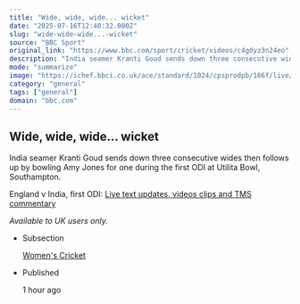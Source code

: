 ```yaml
---
title: "Wide, wide, wide... wicket"
date: "2025-07-16T12:40:32.000Z"
slug: "wide-wide-wide...-wicket"
source: "BBC Sport"
original_link: "https://www.bbc.com/sport/cricket/videos/c4gdyz3n24eo"
description: "India seamer Kranti Goud sends down three consecutive wides then follows up by bowling Amy Jones for one during the first ODI at Utilita Bowl, Southampton."
mode: "summarize"
image: "https://ichef.bbci.co.uk/ace/standard/1024/cpsprodpb/186f/live/96ba8d90-6241-11f0-b1b9-2b94c1f6d9f3.jpg"
category: "general"
tags: ["general"]
domain: "bbc.com"
---
```

<div id="readability-page-1" class="page"><div><article><p><h2 id="main-heading" type="headline" tabindex="-1">Wide, wide, wide... wicket</h2></p><div></div><div data-testid="reveal-text-wrapper"><div><p>India seamer Kranti Goud sends down three consecutive wides then follows up by bowling Amy Jones for one during the first ODI at Utilita Bowl, Southampton.</p><p>England v India, first ODI: <a href="https://www.bbc.com/sport/cricket/live/c5y6z1z9z0gt">Live text updates, videos clips and TMS commentary</a></p><p><i>Available to UK users only.</i></p></div><div><div><ul role="list"><div><li role="listitem"><p>Subsection</p><div><p><span><a href="https://www.bbc.com/sport/cricket/womens"><span>Women's Cricket</span></a></span></p></div></li><li role="listitem"><p>Published</p><p><span><span><time data-testid="timestamp" datetime="2025-07-16T12:40:32.962Z">1 hour ago</time></span></span></p></li></div></ul></div></div></div></article></div></div>